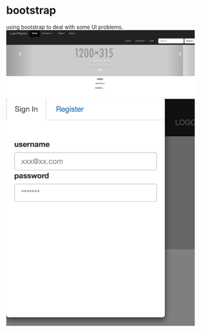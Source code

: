 # bootstrap

using bootstrap to deal with some UI problems.
![screenshots](/homepage.png "Optional Title")
![screenshots](/login.png "Optional Title")
